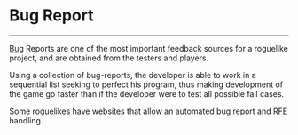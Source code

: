 # Bug Report

---

[Bug](bug.md) Reports are one of the most important feedback sources for a roguelike project, and are obtained from the testers and players.  

Using a collection of bug-reports, the developer is able to work in a sequential list seeking to perfect his program, thus making development of the game go faster than if the developer were to test all possible fail cases.  

Some roguelikes have websites that allow an automated bug report and [RFE](rfe.md) handling.
